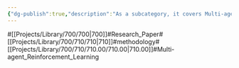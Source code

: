```yaml
---
{"dg-publish":true,"description":"As a subcategory, it covers Multi-agent Reinforcement Learning, a subtask of the methodologysh domain..","permalink":"/projects/library/700/710/710-00/710-00/","dgPassFrontmatter":true,"noteIcon":"0","created":"2024-01-24T15:24:09.133+09:00","updated":"2024-06-20T03:32:32.648+09:00"}
---
```


#[[Projects/Library/700/700\|700]]#Research_Paper#[[Projects/Library/700/710/710\|710]]#methodology#[[Projects/Library/700/710/710.00/710.00\|710.00]]#Multi-agent_Reinforcement_Learning


